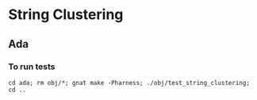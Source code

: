 # String Clustering

## Ada

### To run tests
`cd ada; rm obj/*; gnat make -Pharness; ./obj/test_string_clustering; cd ..`
